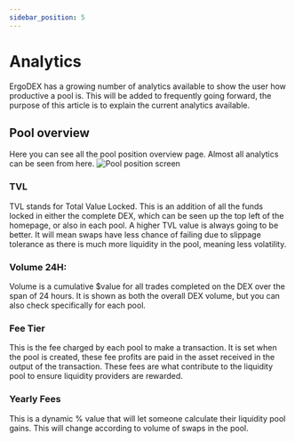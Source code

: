 ```yaml
---
sidebar_position: 5
---
```


# Analytics

ErgoDEX has a growing number of analytics available to show the user how productive a pool is. This will be added to frequently going forward, the purpose of this article is to explain the current analytics available.


## Pool overview

Here you can see all the pool position overview page. Almost all analytics can be seen from here.
![Pool position screen](/img/protocol-overview/analytics/1.png)


### TVL

TVL stands for Total Value Locked. This is an addition of all the funds locked in either the complete DEX, which can be seen up the top left of the homepage, or also in each pool.
A higher TVL value is always going to be better. It will mean swaps have less chance of failing due to slippage tolerance as there is much more liquidity in the pool, meaning less volatility.

### Volume 24H:

Volume is a cumulative $value for all trades completed on the DEX over the span of 24 hours. It is shown as both the overall DEX volume, but you can also check specifically for each pool.

### Fee Tier

This is the fee charged by each pool to make a transaction. It is set when the pool is created, these fee profits are paid in the asset received in the output of the transaction. 
These fees are what contribute to the liquidity pool to ensure liquidity providers are rewarded.


### Yearly Fees

This is a dynamic % value that will let someone calculate their liquidity pool gains. This will change according to volume of swaps in the pool.

